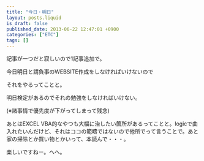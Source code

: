 ```yaml
---
title: "今日・明日"
layout: posts.liquid
is_draft: false
published_date: 2013-06-22 12:47:01 +0900
categories: ["ETC"]
tags: []
---
```


記事が一つだと寂しいので1記事追加で。

今日明日と請負事のWEBSITE作成をしなければいけないので  
  
それをやるってことと。  
  
明日検定があるのでそれの勉強をしなければいけない。  
  
(※諸事情で優先度が下がってしまって残念)

あとはEXCEL VBA的なやつも大幅に治したい箇所があるってことと。logicで曲入れたいんだけど、それはココの範疇ではないので他所でって言うことで。あと家の掃除とか買い物とかいって、本読んで・・・。

楽しいですねー。へへ。


